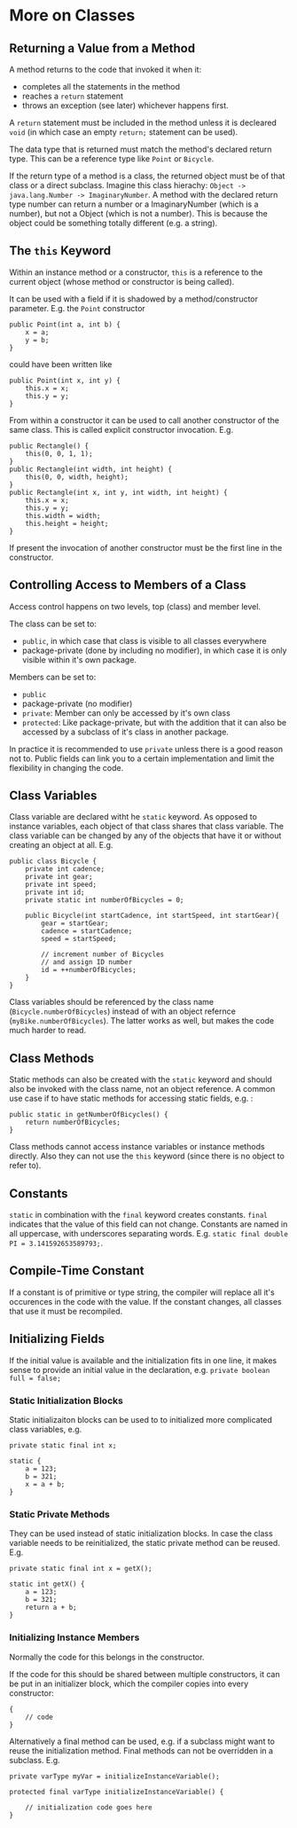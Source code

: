 # More on Classes

## Returning a Value from a Method

A method returns to the code that invoked it when it:
- completes all the statements in the method
- reaches a `return` statement
- throws an exception (see later)
whichever happens first.

A `return` statement must be included in the method unless it is decleared `void` (in which case an empty `return;` statement can be used).

The data type that is returned must match the method's declared return type. This can be a reference type like `Point` or `Bicycle`.

If the return type of a method is a class, the returned object must be of that class or a direct subclass. Imagine this class hierachy: `Object -> java.lang.Number -> ImaginaryNumber`. A method with the declared return type number can return a number or a ImaginaryNumber (which is a number), but not a Object (which is not a number). This is because the object could be something totally different (e.g. a string).

## The `this` Keyword

Within an instance method or a constructor, `this` is a reference to the current object (whose method or constructor is being called).

It can be used with a field if it is shadowed by a method/constructor parameter. E.g. the `Point` constructor
```
public Point(int a, int b) {
    x = a;
    y = b;
}
```
could have been written like
```
public Point(int x, int y) {
    this.x = x;
    this.y = y;
}
```

From within a constructor it can be used to call another constructor of the same class. This is called explicit constructor invocation. E.g.
```
public Rectangle() {
    this(0, 0, 1, 1);
}
public Rectangle(int width, int height) {
    this(0, 0, width, height);
}
public Rectangle(int x, int y, int width, int height) {
    this.x = x;
    this.y = y;
    this.width = width;
    this.height = height;
}
```

If present the invocation of another constructor must be the first line in the constructor.

## Controlling Access to Members of a Class

Access control happens on two levels, top (class) and member level.

The class can be set to:
- `public`, in which case that class is visible to all classes everywhere
- package-private (done by including no modifier), in which case it is only visible within it's own package.

Members can be set to:
- `public`
- package-private (no modifier)
- `private`: Member can only be accessed by it's own class
- `protected`: Like package-private, but with the addition that it can also be accessed by a subclass of it's class in another package.

In practice it is recommended to use `private` unless there is a good reason not to. Public fields can link you to a certain implementation and limit the flexibility in changing the code.

## Class Variables

Class variable are declared witht he `static` keyword. As opposed to instance variables, each object of that class shares that class variable. The class variable can be changed by any of the objects that have it or without creating an object at all. E.g.
```
public class Bicycle {
    private int cadence;
    private int gear;
    private int speed;
    private int id;
    private static int numberOfBicycles = 0;

    public Bicycle(int startCadence, int startSpeed, int startGear){
        gear = startGear;
        cadence = startCadence;
        speed = startSpeed;

        // increment number of Bicycles
        // and assign ID number
        id = ++numberOfBicycles;
    }
}
```

Class variables should be referenced by the class name (`Bicycle.numberOfBicycles`) instead of with an object refernce (`myBike.numberOfBicycles`). The latter works as well, but makes the code much harder to read.

## Class Methods

Static methods can also be created with the `static` keyword and should also be invoked with the class name, not an object reference. A common use case if to have static methods for accessing static fields, e.g. :
```
public static in getNumberOfBicycles() {
    return numberOfBicycles;
}
```

Class methods cannot access instance variables or instance methods directly. Also they can not use the `this` keyword (since there is no object to refer to).

## Constants

`static` in combination with the `final` keyword creates constants. `final` indicates that the value of this field can not change. Constants are named in all uppercase, with underscores separating words. E.g. `static final double PI = 3.141592653589793;`.

## Compile-Time Constant

If a constant is of primitive or type string, the compiler will replace all it's occurences in the code with the value. If the constant changes, all classes that use it must be recompiled.

## Initializing Fields

If the initial value is available and the initialization fits in one line, it makes sense to provide an initial value in the declaration, e.g. `private boolean full = false;`

### Static Initialization Blocks

Static initializaiton blocks can be used to to initialized more complicated class variables, e.g.
```
private static final int x;

static {
    a = 123;
    b = 321;
    x = a + b;
}
```

### Static Private Methods

They can be used instead of static initialization blocks. In case the class variable needs to be reinitialized, the static private method can be reused. E.g.
```
private static final int x = getX();

static int getX() {
    a = 123;
    b = 321;
    return a + b;
}
```

### Initializing Instance Members

Normally the code for this belongs in the constructor.

If the code for this should be shared between multiple constructors, it can be put in an initializer block, which the compiler copies into every constructor:
```
{
    // code
}
```

Alternatively a final method can be used, e.g. if a subclass might want to reuse the initialization method. Final methods can not be overridden in a subclass. E.g.
```
private varType myVar = initializeInstanceVariable();

protected final varType initializeInstanceVariable() {

    // initialization code goes here
}
```